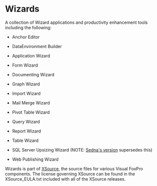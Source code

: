 # Wizards
A collection of Wizard applications and productivity enhancement tools including the following:

* Anchor Editor

* DataEnvironment Builder

* Application Wizard

* Form Wizard

* Documenting Wizard

* Graph Wizard

* Import Wizard

* Mail Merge Wizard

* Pivot Table Wizard

* Query Wizard

* Report Wizard

* Table Wizard

* SQL Server Upsizing Wizard (NOTE: [Sedna's version](https://github.com/UpsizingWizard) supersedes this)

* Web Publishing Wizard 

Wizards is part of [XSource](https://github.com/VFPX/XSource), the source files for various Visual FoxPro components. The license governing XSource can be found in the XSource_EULA.txt included with all of the XSource releases.